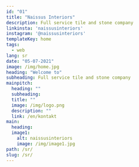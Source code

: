 ```yaml
---
id: "01"
title: "Naissus Interiors"
description: Full service tile and stone company
linkinsta: 'naissusinteriors'
instagram: '@naissusinteriors'
templateKey: home
tags:
  - web
lang: sr
date: "05-07-2021"
image: /img/home.jpg
heading: "Welcome to"
subheading: Full service tile and stone company
mainpitch:
  heading: ""
  subheading: 
  title: ""
  image: /img/logo.png 
  description: ""
  link: /en/kontakt
main:
  heading: 
  image1:
    alt: naissusinteriors
    image: /img/image1.jpg
path: /sr/
slug: /sr/
---
```

